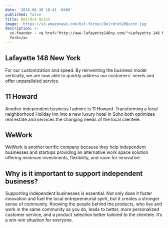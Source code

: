 ```yaml
---
date: '2016-06-30 18:41 -0400'
published: false
title: Deirdre Quinn
image: 'https://s3.amazonaws.com/bst-fornyc/Deirdre%20Quinn.jpg'
description: >-
  co-founder - <a href="http://www.lafayette148ny.com/">Lafayette 148 New
  York</a>
---
```

## Lafayette 148 New York 

For our customization and speed. By reinventing the business model vertically, we are now able to quickly address our customers’ needs and offer unparalleled service. 

## 11 Howard 

Another independent business I admire is 11 Howard. Transforming a local neighborhood Holiday Inn into a new luxury hotel in Soho both optimizes real estate and services the changing needs of the local clientele. 

## WeWork

WeWork is another terrific company because they help independent businesses and startups providing an alternative work space solution offering minimum investments, flexibility, and room for innovative.

## Why is it important to support independent business?

Supporting independent businesses is essential. Not only does it foster innovation and fuel the local entrepreneurial spirit, but it creates a stronger sense of community. Knowing the people behind the products, who live and work in the same community as you do, leads to better, more personalized customer service, and a product selection better tailored to the clientele. It’s a win-win situation for everyone.


